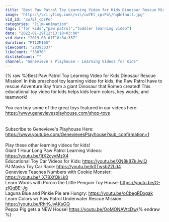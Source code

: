```yaml
---
title: "Best Paw Patrol Toy Learning Video for Kids Dinosaur Rescue Mission!"
image: "https:\/\/i.ytimg.com\/vi\/cw7El_cpsPo\/hqdefault.jpg"
vid_id: "cw7El_cpsPo"
categories: "Film-Animation"
tags: ["for kids","paw patrol","toddler learning video"]
date: "2022-01-29T12:13:18+03:00"
vid_date: "2019-08-01T18:34:35Z"
duration: "PT12M16S"
viewcount: "28393337"
likeCount: "33876"
dislikeCount: ""
channel: "Genevieve's Playhouse - Learning Videos for Kids"
---
```

{% raw %}Best Paw Patrol Toy Learning Video for Kids Dinosaur Rescue Mission! In this preschool toy learning video for kids, the Paw Patrol have to rescue Adventure Bay from a giant Dinosaur that Romeo created! This educational toy video for kids helps kids learn colors, key words, and teamwork!<br /><br />You can buy some of the great toys featured in our videos here:<br /><a rel="nofollow" target="blank" href="https://www.genevievesplayhouse.com/shop-toys">https://www.genevievesplayhouse.com/shop-toys</a><br /><br /><br />Subscribe to Genevieve's Playhouse Here:<br /><a rel="nofollow" target="blank" href="https://www.youtube.com/GenevievesPlayhouse?sub_confirmation=1">https://www.youtube.com/GenevievesPlayhouse?sub_confirmation=1</a><br /><br />Play these other learning videos for kids!<br />Giant 1 Hour Long Paw Patrol Learning Videos: <a rel="nofollow" target="blank" href="https://youtu.be/1tX2cyvMzX4">https://youtu.be/1tX2cyvMzX4</a><br />Educational Toy Car Videos for Kids: <a rel="nofollow" target="blank" href="https://youtu.be/XN8k8ZkJwiQ">https://youtu.be/XN8k8ZkJwiQ</a><br />PJ Masks Toy Car Race: <a rel="nofollow" target="blank" href="https://youtu.be/k0Twsb22Ld4">https://youtu.be/k0Twsb22Ld4</a><br />Genevieve Teaches Numbers with Cookie Monster: <a rel="nofollow" target="blank" href="https://youtu.be/_X78XfQkLk0">https://youtu.be/_X78XfQkLk0</a><br />Learn Words with Pororo the Little Penguin Toy House: <a rel="nofollow" target="blank" href="https://youtu.be/G-zIQqBE-Jg">https://youtu.be/G-zIQqBE-Jg</a><br />Laguna Blue and Pinkie Pie are Hungry: <a rel="nofollow" target="blank" href="https://youtu.be/oCbegRDxgak">https://youtu.be/oCbegRDxgak</a><br />Learn Colors w/ Paw Patrol Underwater Rescue Mission: <a rel="nofollow" target="blank" href="https://youtu.be/RhrKJvAKsGQ">https://youtu.be/RhrKJvAKsGQ</a><br />Peppa Pig gets a NEW House! <a rel="nofollow" target="blank" href="https://youtu.be/OoMONAVtcDw">https://youtu.be/OoMONAVtcDw</a>{% endraw %}
